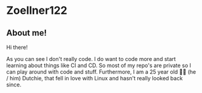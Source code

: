 # Zoellner122

## About me!
Hi there!

As you can see I don't really code. I do want to code more and start learning about things like CI and CD. So most of my repo's are private so I can play around with code and stuff. Furthermore, I am a 25 year old 🏳️‍🌈 (he / him) Dutchie, that fell in love with Linux and hasn't really looked back since. 
